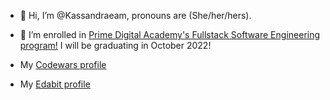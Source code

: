 - 👋 Hi, I’m @Kassandraeam, pronouns are (She/her/hers).
- 👀 I’m enrolled in [Prime Digital Academy's Fullstack Software Engineering program!](https://www.primeacademy.io/courses/engineering#curriculum) I will be graduating in October 2022! 

- My [Codewars profile](https://www.codewars.com/users/Kassandraeam)
- My [Edabit profile](https://edabit.com/user/nsLN3CkrihAdNbAo7)

<!---
Kassandraeam/Kassandraeam is a ✨ special ✨ repository because its `README.md` (this file) appears on your GitHub profile.
You can click the Preview link to take a look at your changes.
--->
